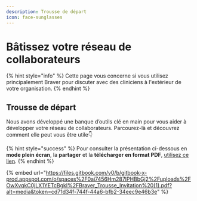 ```yaml
---
description: Trousse de départ
icon: face-sunglasses
---
```


# Bâtissez votre réseau de collaborateurs

{% hint style="info" %}
Cette page vous concerne si vous utilisez principalement Braver pour discuter avec des cliniciens à l'extérieur de votre organisation.
{% endhint %}

## Trousse de départ

Nous avons développé une banque d’outils clé en main pour vous aider à développer votre réseau de collaborateurs. Parcourez-là et découvrez comment elle peut vous être utile👇

{% hint style="success" %}
Pour consulter la présentation ci-dessous en **mode plein écran**, la **partager** et la **télécharger en format PDF**, [utilisez ce lien](https://files.gitbook.com/v0/b/gitbook-x-prod.appspot.com/o/spaces%2F0ai7456Hm287lPHBbGj2%2Fuploads%2Frfa6U36nura24G9Ac3fa%2FTrousse%20d'invitation.pdf?alt=media\&token=5f4705e0-89dd-4ff8-bc2a-f08d54831c14).
{% endhint %}

{% embed url="https://files.gitbook.com/v0/b/gitbook-x-prod.appspot.com/o/spaces%2F0ai7456Hm287lPHBbGj2%2Fuploads%2FOwXvqkC0jLX1YETcBgkI%2FBraver_Trousse_Invitation%20(1).pdf?alt=media&token=cd71d34f-744f-44a6-bfb2-34eec9e46b3e" %}

